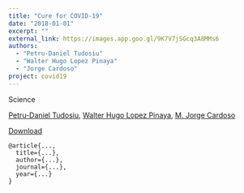 ```yaml
---
title: "Cure for COVID-19"
date: "2018-01-01"
excerpt: ""
external_link: https://images.app.goo.gl/9K7V7jSGcq3A8MMs6
authors:
  - "Petru-Daniel Tudosiu"
  - "Walter Hugo Lopez Pinaya"
  - "Jorge Cardoso"
project: covid19
---
```


Science

[Petru-Daniel Tudosiu](/people/daniel_tudosiu), [Walter Hugo Lopez Pinaya](/people/walter_pinaya), [M. Jorge Cardoso](/people/jorge_cardoso)

<a href="{{page.external_link}}" target="_blank"> Download </a>

```
@article{...,
  title={...},
  author={...},
  journal={...},
  year={...}
}
```
